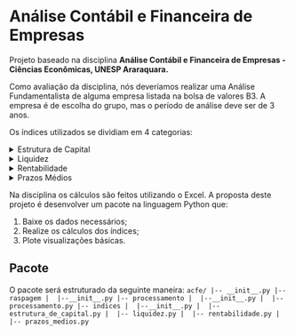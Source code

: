 # Análise Contábil e Financeira de Empresas

Projeto baseado na disciplina **Análise Contábil e Financeira de Empresas - Ciências Econômicas, UNESP Araraquara.**

Como avaliação da disciplina, nós deveríamos realizar uma Análise Fundamentalista de alguma empresa listada na bolsa de valores B3. A empresa é de escolha do grupo, mas o período de análise deve ser de 3 anos.

Os índices utilizados se dividiam em 4 categorias:

<details>
<summary>Estrutura de Capital</summary>
    
    - Participação de Capital de Terceiros
    
    - Composição do Endividamento
        
    - Imobilização do Patrimônio Líquido  
        
    - Capital Circulante Próprio (CCP)
        
    - Capital Circulante Líquido (CCL)
            
    - Imobilização de Recursos Não Corrente
</details>

<details>
<summary>Liquidez</summary>
    
    - Liquidez Geral
    
    - Liquidez Corrente
    
    - Liquidez Seca
</details>

<details>
<summary>Rentabilidade</summary>
    
    - Giro do Ativo
    
    - Margem Líquida
    
    - Rentabilidade do Ativo (ROA)
    
    - Rentabilidade do Patrimônio Líquido (ROE)
</details>

<details>
<summary>Prazos Médios</summary>

    - Prazo Médio de Recebimento de Vendas (PMRV)
    
    - Prazo Médio de Pagamento de Contas (PMPC)
    
    - Prazo Médio de Renovação de Estoques (PMRE)
    
    - Giro do Estoque
</details>

Na disciplina os cálculos são feitos utilizando o Excel. A proposta deste projeto é desenvolver um pacote na linguagem Python que:

1. Baixe os dados necessários;
2. Realize os cálculos dos índices;
3. Plote visualizações básicas.

## Pacote
O pacote será estruturado da seguinte maneira:
`
acfe/
|-- __init__.py
|-- raspagem
|  |--__init__.py
|-- processamento
|  |--__init__.py
|  |-- processamento.py
|-- indices
|  |--__init__.py
|  |-- estrutura_de_capital.py
|  |-- liquidez.py
|  |-- rentabilidade.py
|  |-- prazos_medios.py
`


